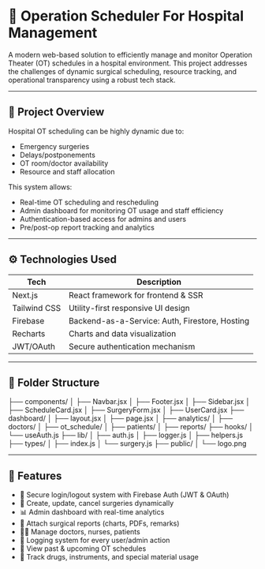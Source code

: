 # 🏥 Operation Scheduler For Hospital Management

A modern web-based solution to efficiently manage and monitor Operation Theater (OT) schedules in a hospital environment. This project addresses the challenges of dynamic surgical scheduling, resource tracking, and operational transparency using a robust tech stack.

---

## 📌 Project Overview

Hospital OT scheduling can be highly dynamic due to:
- Emergency surgeries
- Delays/postponements
- OT room/doctor availability
- Resource and staff allocation

This system allows:
- Real-time OT scheduling and rescheduling
- Admin dashboard for monitoring OT usage and staff efficiency
- Authentication-based access for admins and users
- Pre/post-op report tracking and analytics

---

## ⚙️ Technologies Used

| Tech         | Description                         |
|--------------|-------------------------------------|
| Next.js      | React framework for frontend & SSR  |
| Tailwind CSS | Utility-first responsive UI design  |
| Firebase     | Backend-as-a-Service: Auth, Firestore, Hosting |
| Recharts     | Charts and data visualization       |
| JWT/OAuth    | Secure authentication mechanism     |

---

## 📁 Folder Structure

├── components/ │ ├── Navbar.jsx │ ├── Footer.jsx │ ├── Sidebar.jsx │ ├── ScheduleCard.jsx │ ├── SurgeryForm.jsx │ ├── UserCard.jsx ├── dashboard/ │ ├── layout.jsx │ ├── page.jsx │ ├── analytics/ │ ├── doctors/ │ ├── ot_schedule/ │ ├── patients/ │ ├── reports/ ├── hooks/ │ └── useAuth.js ├── lib/ │ ├── auth.js │ ├── logger.js │ ├── helpers.js ├── types/ │ ├── index.js │ └── surgery.js ├── public/ │ └── logo.png


---

## 🧪 Features

- 🔐 Secure login/logout system with Firebase Auth (JWT & OAuth)
- 🏥 Create, update, cancel surgeries dynamically
- 📊 Admin dashboard with real-time analytics
- 🧾 Attach surgical reports (charts, PDFs, remarks)
- 👩‍⚕️ Manage doctors, nurses, patients
- 📝 Logging system for every user/admin action
- 📆 View past & upcoming OT schedules
- 💊 Track drugs, instruments, and special material usage


